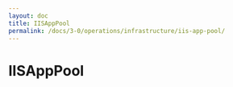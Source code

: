 ```yaml
---
layout: doc
title: IISAppPool
permalink: /docs/3-0/operations/infrastructure/iis-app-pool/
---
```


IISAppPool
==========